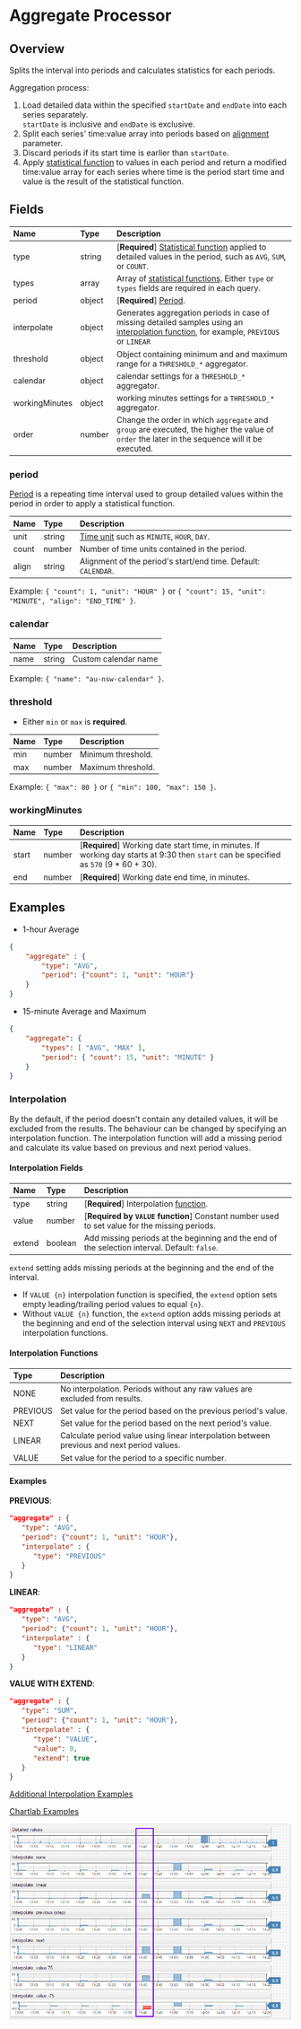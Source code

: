 # Aggregate Processor

## Overview

Splits the interval into periods and calculates statistics for each periods.

Aggregation process:

1. Load detailed data within the specified `startDate` and `endDate` into each series separately. <br>`startDate` is inclusive and `endDate` is exclusive.
2. Split each series' time:value array into periods based on [alignment](period.md#alignment) parameter.
3. Discard periods if its start time is earlier than `startDate`.
4. Apply [statistical function](/api/data/aggregation.md) to values in each period and return a modified time:value array for each series where time is the period start time and value is the result of the statistical function.

## Fields

| **Name** | **Type**  | **Description**   |
|:---|:---|:---|
| type  | string        | [**Required**] [Statistical function](/api/data/aggregation.md) applied to detailed values in the period, such as `AVG`, `SUM`, or `COUNT`. |
| types | array          | Array of [statistical functions](/api/data/aggregation.md). Either `type` or `types` fields are required in each query. |
| period  | object     | [**Required**] [Period](#period). |
| interpolate  | object  | Generates aggregation periods in case of missing detailed samples using an [interpolation function](#interpolation), for example, `PREVIOUS` or `LINEAR`   |
| threshold    | object  | Object containing minimum and and maximum range for a `THRESHOLD_*` aggregator.  |
| calendar     | object  | calendar settings for a `THRESHOLD_*` aggregator. |
| workingMinutes | object | working minutes settings for a `THRESHOLD_*` aggregator.  |
| order         | number           | Change the order in which `aggregate` and `group` are executed, the higher the value of `order` the later in the sequence will it be executed.             |

### period

[Period](period.md) is a repeating time interval used to group detailed values within the period in order to apply a statistical function.

| **Name**  | **Type** | **Description** |
|:---|:---|:---|
| unit  | string | [Time unit](time-unit.md) such as `MINUTE`, `HOUR`, `DAY`. |
| count  | number | Number of time units contained in the period. |
| align | string | Alignment of the period's start/end time. Default: `CALENDAR`.|

Example: `{ "count": 1, "unit": "HOUR" }` or `{ "count": 15, "unit": "MINUTE", "align": "END_TIME" }`.

### calendar

| **Name** | **Type**| **Description** |
|:---|:---|:---|
| name | string | Custom calendar name |

Example: `{ "name": "au-nsw-calendar" }`.

### threshold

* Either `min` or `max` is **required**. 

| **Name** | **Type**| **Description** |
|:---|:---|:---|
| min  | number | Minimum threshold. |
| max  | number | Maximum threshold. |

Example: `{ "max": 80 }` or `{ "min": 100, "max": 150 }`.

### workingMinutes

| **Name** | **Type**| **Description** |
|:---|:---|:---|
| start | number | [**Required**] Working date start time, in minutes. If working day starts at 9:30 then `start` can be specified as `570` (9 * 60 + 30). |
| end   | number | [**Required**] Working date end time, in minutes.  |

## Examples

* 1-hour Average

```json
{
    "aggregate" : {
        "type": "AVG",
        "period": {"count": 1, "unit": "HOUR"}
    }
}
```

* 15-minute Average and Maximum

```json
{
    "aggregate": {
        "types": [ "AVG", "MAX" ],
        "period": { "count": 15, "unit": "MINUTE" }
    }
}
```

### Interpolation

By the default, if the period doesn't contain any detailed values, it will be excluded from the results.
The behaviour can be changed by specifying an interpolation function.
The interpolation function will add a missing period and calculate its value based on previous and next period values.

#### Interpolation Fields

| **Name** | **Type**  | **Description**   |
|:---|:---|:---|
| type  | string | [**Required**] Interpolation [function](#interpolation-functions). |
| value | number | [**Required by `VALUE` function**] Constant number used to set value for the missing periods. |
| extend  | boolean | Add missing periods at the beginning and the end of the selection interval. Default: `false`. |

`extend` setting adds missing periods at the beginning and the end of the interval.

* If `VALUE {n}` interpolation function is specified, the `extend` option sets empty leading/trailing period values to equal `{n}`.
* Without `VALUE {n}` function, the `extend` option adds missing periods at the beginning and end of the selection interval using `NEXT` and `PREVIOUS` interpolation functions.

#### Interpolation Functions

| **Type** | **Description** |
|:---|:---|
| NONE | No interpolation. Periods without any raw values are excluded from results. |
| PREVIOUS | Set value for the period based on the previous period's value. |
| NEXT | Set value for the period based on the next period's value. |
| LINEAR | Calculate period value using linear interpolation between previous and next period values. |
| VALUE| Set value for the period to a specific number. |

#### Examples

**PREVIOUS**:

```json
"aggregate" : {
   "type": "AVG",
   "period": {"count": 1, "unit": "HOUR"},
   "interpolate" : {
	  "type": "PREVIOUS"
   }
}
```

**LINEAR**:

```json
"aggregate" : {
   "type": "AVG",
   "period": {"count": 1, "unit": "HOUR"},
   "interpolate" : {
	  "type": "LINEAR"
   }
}
```

**VALUE WITH EXTEND**:

```json
"aggregate" : {
   "type": "SUM",
   "period": {"count": 1, "unit": "HOUR"},
   "interpolate" : {
	  "type": "VALUE",
	  "value": 0,
	  "extend": true
   }
}
```

[Additional Interpolation Examples](examples/query-aggr-interpolation.md)

[Chartlab Examples](https://apps.axibase.com/chartlab/d8c03f11/3/)

![Interpolation Example](aggregate_interpolate.png)



